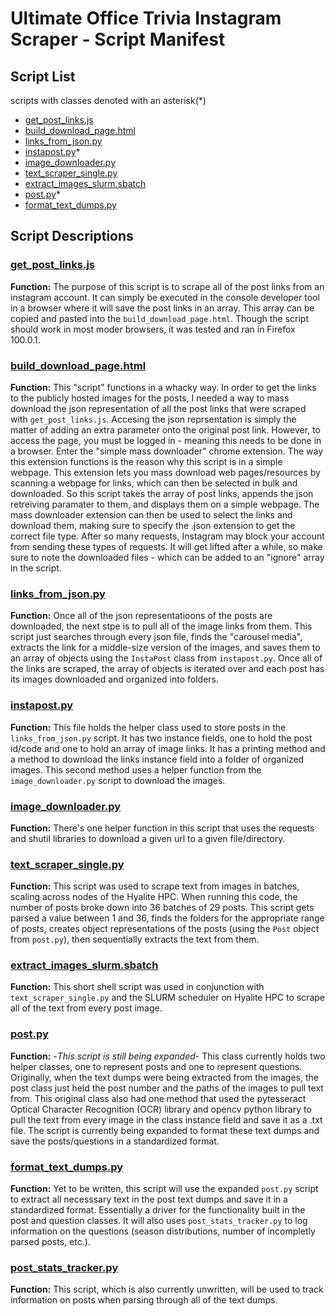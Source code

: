 # Ultimate Office Trivia Instagram Scraper - Script Manifest

## Script List

scripts with classes denoted with an asterisk(*)

- [get_post_links.js](#get_post_link.js)
- [build_download_page.html](#build_download_page.html)
- [links_from_json.py](#links_from_json.py)
- [instapost.py](#instapost.py)*
- [image_downloader.py](#image_downloader.py)
- [text_scraper_single.py](#text_scraper_single.py)
- [extract_images_slurm.sbatch](#extract_images_slurm.sbatch)
- [post.py](#post.py)*
- [format_text_dumps.py](#format_text_dumps.py)

## Script Descriptions

### [get_post_links.js](../scripts/get_post_links.js)

**Function:** The purpose of this script is to scrape all of the post links from an instagram account. It can simply be executed in the console developer tool in a browser where it will save the post links in an array. This array can be copied and pasted into the `build_download_page.html`. Though the script should work in most moder browsers, it was tested and ran in Firefox 100.0.1.

### [build_download_page.html](../scripts/build_download_page.html)

**Function:** This "script" functions in a whacky way. In order to get the links to the publicly hosted images for the posts, I needed a way to mass download the json representation of all the post links that were scraped with `get_post_links.js`. Accesing the json reprsentation is simply the matter of adding an extra parameter onto the original post link. However, to access the page, you must be logged in - meaning this needs to be done in a browser. Enter the "simple mass downloader" chrome extension. The way this extension functions is the reason why this script is in a simple webpage. This extension lets you mass download web pages/resources by scanning a webpage for links, which can then be selected in bulk and downloaded. So this script takes the array of post links, appends the json retreiving paramater to them, and displays them on a simple webpage. The mass downloader extension can then be used to select the links and download them, making sure to specify the .json extension to get the correct file type. After so many requests, Instagram may block your account from sending these types of requests. It will get lifted after a while, so make sure to note the downloaded files - which can be added to an "ignore" array in the script.

### [links_from_json.py](../scripts/links_from_json.py)

**Function:** Once all of the json representatioons of the posts are downloaded, the next stpe is to pull all of the image links from them. This script just searches through every json file, finds the "carousel media", extracts the link for a middle-size version of the images, and saves them to an array of objects using the `InstaPost` class from `instapost.py`. Once all of the links are scraped, the array of objects is iterated over and each post has its images downloaded and organized into folders.

### [instapost.py](../scripts/instapost.py)

**Function:** This file holds the helper class used to store posts in the `links_from_json.py` script. It has two instance fields, one to hold the post id/code and one to hold an array of image links. It has a printing method and a method to download the links instance field into a folder of organized images. This second method uses a helper function from the `image_downloader.py` script to download the images.

### [image_downloader.py](../scripts/image_downloader.py)

**Function:** There's one helper function in this script that uses the requests and shutil libraries to download a given url to a given file/directory.

### [text_scraper_single.py](../scripts/text_scraper_single.py)

**Function:** This script was used to scrape text from images in batches, scaling across nodes of the Hyalite HPC. When running this code, the number of posts broke down into 36 batches of 29 posts. This script gets parsed a value between 1 and 36, finds the folders for the appropriate range of posts, creates object representations of the posts (using the `Post` object from `post.py`), then sequentially extracts the text from them.

### [extract_images_slurm.sbatch](../scripts/extract_images_slurm.sbatch)

**Function:** This short shell script was used in conjunction with `text_scraper_single.py` and the SLURM scheduler on Hyalite HPC to scrape all of the text from every post image.

### [post.py](../scripts/post.py)

**Function:** -*This script is still being expanded*- This class currently holds two helper classes, one to represent posts and one to represent questions. Originally, when the text dumps were being extracted from the images, the post class just held the post number and the paths of the images to pull text from. This original class also had one method that used the pytesseract Optical Character Recognition (OCR) library and opencv python library to pull the text from every image in the class instance field and save it as a .txt file. The script is currently being expanded to format these text dumps and save the posts/questions in a standardized format.

### [format_text_dumps.py](../scripts/format_text_dumps.py)

**Function:** Yet to be written, this script will use the expanded `post.py` script to extract all necesssary text in the post text dumps and save it in a standardized format. Essentially a driver for the functionality built in the post and question classes. It will also uses `post_stats_tracker.py` to log information on the questions (season distributions, number of incompletly parsed posts, etc.).

### [post_stats_tracker.py](../scripts/post_stats_tracker.py)

**Function:** This script, which is also currently unwritten, will be used to track information on posts when parsing through all of the text dumps.
